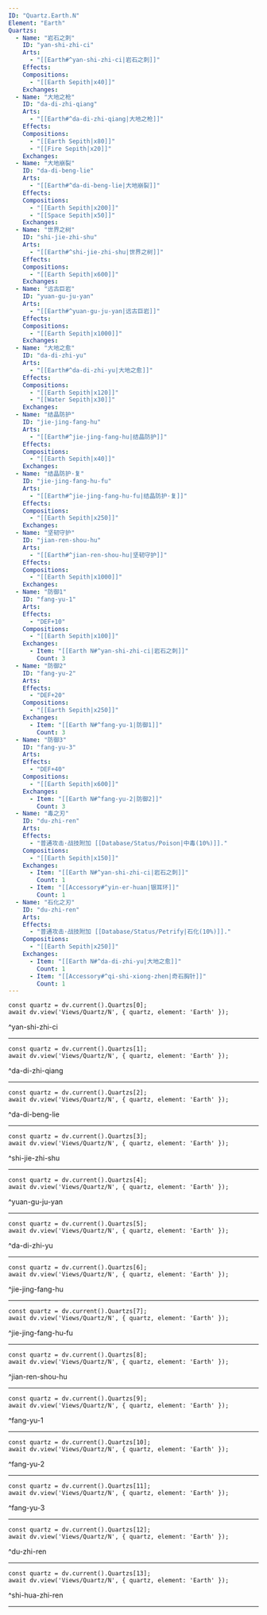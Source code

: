 ```yaml
---
ID: "Quartz.Earth.N"
Element: "Earth"
Quartzs:
  - Name: "岩石之刺"
    ID: "yan-shi-zhi-ci"
    Arts:
      - "[[Earth#^yan-shi-zhi-ci|岩石之刺]]"
    Effects:
    Compositions:
      - "[[Earth Sepith|x40]]"
    Exchanges:
  - Name: "大地之枪"
    ID: "da-di-zhi-qiang"
    Arts:
      - "[[Earth#^da-di-zhi-qiang|大地之枪]]"
    Effects:
    Compositions:
      - "[[Earth Sepith|x80]]"
      - "[[Fire Sepith|x20]]"
    Exchanges:
  - Name: "大地崩裂"
    ID: "da-di-beng-lie"
    Arts:
      - "[[Earth#^da-di-beng-lie|大地崩裂]]"
    Effects:
    Compositions:
      - "[[Earth Sepith|x200]]"
      - "[[Space Sepith|x50]]"
    Exchanges:
  - Name: "世界之树"
    ID: "shi-jie-zhi-shu"
    Arts:
      - "[[Earth#^shi-jie-zhi-shu|世界之树]]"
    Effects:
    Compositions:
      - "[[Earth Sepith|x600]]"
    Exchanges:
  - Name: "远古巨岩"
    ID: "yuan-gu-ju-yan"
    Arts:
      - "[[Earth#^yuan-gu-ju-yan|远古巨岩]]"
    Effects:
    Compositions:
      - "[[Earth Sepith|x1000]]"
    Exchanges:
  - Name: "大地之愈"
    ID: "da-di-zhi-yu"
    Arts:
      - "[[Earth#^da-di-zhi-yu|大地之愈]]"
    Effects:
    Compositions:
      - "[[Earth Sepith|x120]]"
      - "[[Water Sepith|x30]]"
    Exchanges:
  - Name: "结晶防护"
    ID: "jie-jing-fang-hu"
    Arts:
      - "[[Earth#^jie-jing-fang-hu|结晶防护]]"
    Effects:
    Compositions:
      - "[[Earth Sepith|x40]]"
    Exchanges:
  - Name: "结晶防护·复"
    ID: "jie-jing-fang-hu-fu"
    Arts:
      - "[[Earth#^jie-jing-fang-hu-fu|结晶防护·复]]"
    Effects:
    Compositions:
      - "[[Earth Sepith|x250]]"
    Exchanges:
  - Name: "坚韧守护"
    ID: "jian-ren-shou-hu"
    Arts:
      - "[[Earth#^jian-ren-shou-hu|坚韧守护]]"
    Effects:
    Compositions:
      - "[[Earth Sepith|x1000]]"
    Exchanges:
  - Name: "防御1"
    ID: "fang-yu-1"
    Arts:
    Effects:
      - "DEF+10"
    Compositions:
      - "[[Earth Sepith|x100]]"
    Exchanges:
      - Item: "[[Earth N#^yan-shi-zhi-ci|岩石之刺]]"
        Count: 3
  - Name: "防御2"
    ID: "fang-yu-2"
    Arts:
    Effects:
      - "DEF+20"
    Compositions:
      - "[[Earth Sepith|x250]]"
    Exchanges:
      - Item: "[[Earth N#^fang-yu-1|防御1]]"
        Count: 3
  - Name: "防御3"
    ID: "fang-yu-3"
    Arts:
    Effects:
      - "DEF+40"
    Compositions:
      - "[[Earth Sepith|x600]]"
    Exchanges:
      - Item: "[[Earth N#^fang-yu-2|防御2]]"
        Count: 3
  - Name: "毒之刃"
    ID: "du-zhi-ren"
    Arts:
    Effects:
      - "普通攻击·战技附加 [[Database/Status/Poison|中毒(10%)]]."
    Compositions:
      - "[[Earth Sepith|x150]]"
    Exchanges:
      - Item: "[[Earth N#^yan-shi-zhi-ci|岩石之刺]]"
        Count: 1
      - Item: "[[Accessory#^yin-er-huan|银耳环]]"
        Count: 1
  - Name: "石化之刃"
    ID: "du-zhi-ren"
    Arts:
    Effects:
      - "普通攻击·战技附加 [[Database/Status/Petrify|石化(10%)]]."
    Compositions:
      - "[[Earth Sepith|x250]]"
    Exchanges:
      - Item: "[[Earth N#^da-di-zhi-yu|大地之愈]]"
        Count: 1
      - Item: "[[Accessory#^qi-shi-xiong-zhen|奇石胸针]]"
        Count: 1
---
```

```dataviewjs
const quartz = dv.current().Quartzs[0];
await dv.view('Views/Quartz/N', { quartz, element: 'Earth' });
```
^yan-shi-zhi-ci

---

```dataviewjs
const quartz = dv.current().Quartzs[1];
await dv.view('Views/Quartz/N', { quartz, element: 'Earth' });
```
^da-di-zhi-qiang

---

```dataviewjs
const quartz = dv.current().Quartzs[2];
await dv.view('Views/Quartz/N', { quartz, element: 'Earth' });
```
^da-di-beng-lie

---

```dataviewjs
const quartz = dv.current().Quartzs[3];
await dv.view('Views/Quartz/N', { quartz, element: 'Earth' });
```
^shi-jie-zhi-shu

---

```dataviewjs
const quartz = dv.current().Quartzs[4];
await dv.view('Views/Quartz/N', { quartz, element: 'Earth' });
```
^yuan-gu-ju-yan

---

```dataviewjs
const quartz = dv.current().Quartzs[5];
await dv.view('Views/Quartz/N', { quartz, element: 'Earth' });
```
^da-di-zhi-yu

---

```dataviewjs
const quartz = dv.current().Quartzs[6];
await dv.view('Views/Quartz/N', { quartz, element: 'Earth' });
```
^jie-jing-fang-hu

---

```dataviewjs
const quartz = dv.current().Quartzs[7];
await dv.view('Views/Quartz/N', { quartz, element: 'Earth' });
```
^jie-jing-fang-hu-fu

---

```dataviewjs
const quartz = dv.current().Quartzs[8];
await dv.view('Views/Quartz/N', { quartz, element: 'Earth' });
```
^jian-ren-shou-hu

---

```dataviewjs
const quartz = dv.current().Quartzs[9];
await dv.view('Views/Quartz/N', { quartz, element: 'Earth' });
```
^fang-yu-1

---

```dataviewjs
const quartz = dv.current().Quartzs[10];
await dv.view('Views/Quartz/N', { quartz, element: 'Earth' });
```
^fang-yu-2

---

```dataviewjs
const quartz = dv.current().Quartzs[11];
await dv.view('Views/Quartz/N', { quartz, element: 'Earth' });
```
^fang-yu-3

---

```dataviewjs
const quartz = dv.current().Quartzs[12];
await dv.view('Views/Quartz/N', { quartz, element: 'Earth' });
```
^du-zhi-ren

---

```dataviewjs
const quartz = dv.current().Quartzs[13];
await dv.view('Views/Quartz/N', { quartz, element: 'Earth' });
```
^shi-hua-zhi-ren

---
